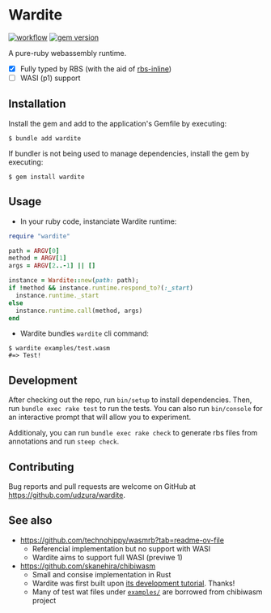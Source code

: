 # Wardite

[![workflow](https://github.com/udzura/wardite/actions/workflows/main.yml/badge.svg)](https://github.com/udzura/wardite/actions) [![gem version](https://badge.fury.io/rb/wardite.svg)](https://rubygems.org/gems/wardite)

A pure-ruby webassembly runtime.

- [x] Fully typed by RBS (with the aid of [rbs-inline](https://github.com/soutaro/rbs-inline))
- [ ] WASI (p1) support

## Installation

Install the gem and add to the application's Gemfile by executing:

    $ bundle add wardite

If bundler is not being used to manage dependencies, install the gem by executing:

    $ gem install wardite

## Usage

- In your ruby code, instanciate Wardite runtime:

```ruby
require "wardite"

path = ARGV[0]
method = ARGV[1]
args = ARGV[2..-1] || []

instance = Wardite::new(path: path);
if !method && instance.runtime.respond_to?(:_start)
  instance.runtime._start
else
  instance.runtime.call(method, args)
end
```

- Wardite bundles `wardite` cli command:

```console
$ wardite examples/test.wasm
#=> Test!
```

## Development

After checking out the repo, run `bin/setup` to install dependencies. Then, run `bundle exec rake test` to run the tests. You can also run `bin/console` for an interactive prompt that will allow you to experiment.

Additionaly, you can run `bundle exec rake check` to generate rbs files from annotations and run `steep check`.

## Contributing

Bug reports and pull requests are welcome on GitHub at https://github.com/udzura/wardite.

## See also

- https://github.com/technohippy/wasmrb?tab=readme-ov-file
  - Referencial implementation but no support with WASI
  - Wardite aims to support full WASI (previwe 1)
- https://github.com/skanehira/chibiwasm
  - Small and consise implementation in Rust
  - Wardite was first built upon [its development tutorial](https://skanehira.github.io/writing-a-wasm-runtime-in-rust/). Thanks!
  - Many of test wat files under [`examples/`](./examples/) are borrowed from chibiwasm project